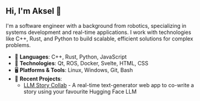 ## Hi, I'm Aksel 👋 
I'm a software engineer with a background from robotics, specializing in systems development and real-time applications. I work with technologies like C++, Rust, and Python to build scalable, efficient solutions for complex problems.

- 🌟 **Languages**: C++, Rust, Python, JavaScript
- 🔧 **Technologies**: Qt, ROS, Docker, Svelte, HTML, CSS
- 🖥 **Platforms & Tools**: Linux, Windows, Git, Bash
- 🚀 **Recent Projects**: 
   - [LLM Story Collab](https://github.com/akselkristoffersen/llm-story-collab) - A real-time text-generator web app to co-write a story using your favourite Hugging Face LLM
